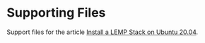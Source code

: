 # Supporting Files

Support files for the article [Install a LEMP Stack on Ubuntu 20.04](https://www.vultr.com/docs/install-a-lemp-stack-on-ubuntu-20-04).
